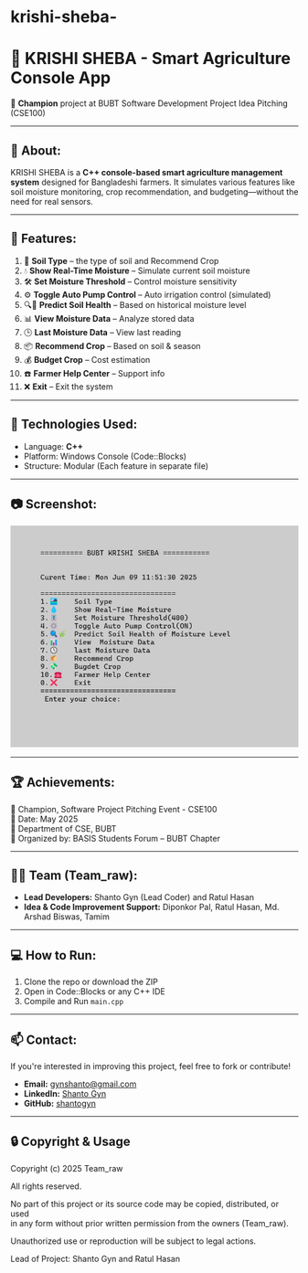 # krishi-sheba-
# 🌾 KRISHI SHEBA - Smart Agriculture Console App

🎉 **Champion** project at BUBT Software Development Project Idea Pitching (CSE100)

---

## 📌 About:
KRISHI SHEBA is a **C++ console-based smart agriculture management system** designed for Bangladeshi farmers. It simulates various features like soil moisture monitoring, crop recommendation, and budgeting—without the need for real sensors.

---

## 🚀 Features:

1. 🧱 **Soil Type** – the type of soil and Recommend Crop  
2. 💧 **Show Real-Time Moisture** – Simulate current soil moisture  
3. 🛠️ **Set Moisture Threshold** – Control moisture sensitivity  
4. ⚙️ **Toggle Auto Pump Control** – Auto irrigation control (simulated)  
5. 🔍🌿 **Predict Soil Health** – Based on historical moisture level  
6. 📊 **View Moisture Data** – Analyze stored data  
7. 🕒 **Last Moisture Data** – View last reading  
8. 📦 **Recommend Crop** – Based on soil & season  
9. 💰 **Budget Crop** – Cost estimation  
10. ☎️ **Farmer Help Center** – Support info  
0. ❌ **Exit** – Exit the system

---

## 🧠 Technologies Used:
- Language: **C++**  
- Platform: Windows Console (Code::Blocks)  
- Structure: Modular (Each feature in separate file)

---

## 📷 Screenshot:
![menu](Screenshot.jpg)

---

## 🏆 Achievements:
🥇 Champion, Software Project Pitching Event - CSE100  
📅 Date: May 2025  
🏫 Department of CSE, BUBT  
🏢 Organized by: BASIS Students Forum – BUBT Chapter

---

## 👨‍💻 Team (Team_raw):

- **Lead Developers:** Shanto Gyn (Lead Coder) and Ratul Hasan  
- **Idea & Code Improvement Support:** Diponkor Pal, Ratul Hasan, Md. Arshad Biswas, Tamim

---

## 💻 How to Run:
1. Clone the repo or download the ZIP  
2. Open in Code::Blocks or any C++ IDE  
3. Compile and Run `main.cpp`

---

## 📫 Contact:
If you're interested in improving this project, feel free to fork or contribute!

- **Email:** gynshanto@gmail.com  
- **LinkedIn:** [Shanto Gyn](https://www.linkedin.com/in/shanto-gyn-933aa133b/)  
- **GitHub:** [shantogyn](https://github.com/shantogyn)

---

## 🔒 Copyright & Usage

Copyright (c) 2025 Team_raw

All rights reserved.

No part of this project or its source code may be copied, distributed, or used  
in any form without prior written permission from the owners (Team_raw).

Unauthorized use or reproduction will be subject to legal actions.

Lead of Project: Shanto Gyn and Ratul Hasan

